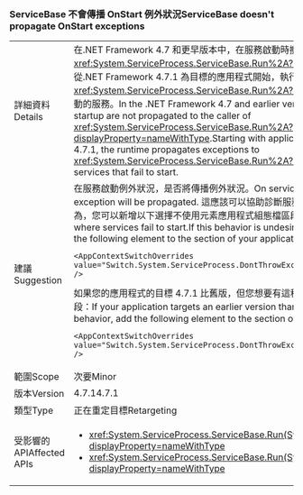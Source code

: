 ### <a name="servicebase-doesnt-propagate-onstart-exceptions"></a><span data-ttu-id="e7318-101">ServiceBase 不會傳播 OnStart 例外狀況</span><span class="sxs-lookup"><span data-stu-id="e7318-101">ServiceBase doesn't propagate OnStart exceptions</span></span>

|   |   |
|---|---|
|<span data-ttu-id="e7318-102">詳細資料</span><span class="sxs-lookup"><span data-stu-id="e7318-102">Details</span></span>|<span data-ttu-id="e7318-103">在.NET Framework 4.7 和更早版本中，在服務啟動時擲回例外狀況不會傳播至呼叫端的<xref:System.ServiceProcess.ServiceBase.Run%2A?displayProperty=nameWithType>。從.NET Framework 4.7.1 為目標的應用程式開始，執行階段會傳播到的例外狀況<xref:System.ServiceProcess.ServiceBase.Run%2A?displayProperty=nameWithType>無法啟動的服務。</span><span class="sxs-lookup"><span data-stu-id="e7318-103">In the .NET Framework 4.7 and earlier versions, exceptions thrown on service startup are not propagated to the caller of <xref:System.ServiceProcess.ServiceBase.Run%2A?displayProperty=nameWithType>.Starting with applications that target the .NET Framework 4.7.1, the runtime propagates exceptions to <xref:System.ServiceProcess.ServiceBase.Run%2A?displayProperty=nameWithType> for services that fail to start.</span></span>|
|<span data-ttu-id="e7318-104">建議</span><span class="sxs-lookup"><span data-stu-id="e7318-104">Suggestion</span></span>|<span data-ttu-id="e7318-105">在服務啟動例外狀況，是否將傳播例外狀況。</span><span class="sxs-lookup"><span data-stu-id="e7318-105">On service start, if there is an exception, that exception will be propagated.</span></span> <span data-ttu-id="e7318-106">這應該可以協助診斷服務無法啟動的情況。如果不需要這個行為，您可以新增以下選擇不使用<AppContextSwitchOverrides>元素<runtime>應用程式組態檔區段：</span><span class="sxs-lookup"><span data-stu-id="e7318-106">This should help diagnose cases where services fail to start.If this behavior is undesirable, you can opt out of it by adding the following <AppContextSwitchOverrides> element to the <runtime> section of your application configuration file:</span></span><pre><code class="language-xml">&lt;AppContextSwitchOverrides value=&quot;Switch.System.ServiceProcess.DontThrowExceptionsOnStart=true&quot; /&gt;&#13;&#10;</code></pre><span data-ttu-id="e7318-107">如果您的應用程式的目標 4.7.1 比舊版，但您想要有這種行為，加入下列<AppContextSwitchOverrides>元素<runtime>應用程式組態檔區段：</span><span class="sxs-lookup"><span data-stu-id="e7318-107">If your application targets an earlier version than 4.7.1 but you want to have this behavior, add the following <AppContextSwitchOverrides> element to the <runtime> section of your application configuration file:</span></span><pre><code class="language-xml">&lt;AppContextSwitchOverrides value=&quot;Switch.System.ServiceProcess.DontThrowExceptionsOnStart=false&quot; /&gt;&#13;&#10;</code></pre>|
|<span data-ttu-id="e7318-108">範圍</span><span class="sxs-lookup"><span data-stu-id="e7318-108">Scope</span></span>|<span data-ttu-id="e7318-109">次要</span><span class="sxs-lookup"><span data-stu-id="e7318-109">Minor</span></span>|
|<span data-ttu-id="e7318-110">版本</span><span class="sxs-lookup"><span data-stu-id="e7318-110">Version</span></span>|<span data-ttu-id="e7318-111">4.7.1</span><span class="sxs-lookup"><span data-stu-id="e7318-111">4.7.1</span></span>|
|<span data-ttu-id="e7318-112">類型</span><span class="sxs-lookup"><span data-stu-id="e7318-112">Type</span></span>|<span data-ttu-id="e7318-113">正在重定目標</span><span class="sxs-lookup"><span data-stu-id="e7318-113">Retargeting</span></span>|
|<span data-ttu-id="e7318-114">受影響的 API</span><span class="sxs-lookup"><span data-stu-id="e7318-114">Affected APIs</span></span>|<ul><li><xref:System.ServiceProcess.ServiceBase.Run(System.ServiceProcess.ServiceBase)?displayProperty=nameWithType></li><li><xref:System.ServiceProcess.ServiceBase.Run(System.ServiceProcess.ServiceBase[])?displayProperty=nameWithType></li></ul>|

